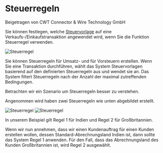 # Steuerregeln

<span class="text-muted contributed-by">Beigetragen von CWT Connector & Wire Technology GmbH</span> 

Sie können festlegen, welche [Steuervorlage]({{docs_base_url}}/user/manual/en/setting-up/setting-up-taxes.html) auf eine Verkaufs-/Einkaufstransaktion angewendet wird, wenn Sie die Funktion Steuerregel verwenden.

<img class="screenshot" alt="Steuerregel" src="{{docs_base_url}}/assets/img/accounts/tax-rule.png">

Sie können Steuerregeln für Umsatz- und für Vorsteuern erstellen. Wenn Sie eine Transaktion durchführen, wählt das System Steuervorlagen basierend auf den definierten Steuerregeln aus und wendet sie an. Das System filtert Steuerregeln nach der Anzahl der maximal zutreffenden Bedingungen.

Betrachten wir ein Szenario um Steuerregeln besser zu verstehen.

Angenommen wird haben zwei Steuerregeln wie unten abgebildet erstellt.

<img class="screenshot" alt="Steuerregel" src="{{docs_base_url}}/assets/img/accounts/tax-rule-1.png">

<img class="screenshot" alt="Steuerregel" src="{{docs_base_url}}/assets/img/accounts/tax-rule-2.png">

In unserem Beispiel gilt Regel 1 für Indien und Regel 2 für Großbritannien.

Wenn wir nun annehmen, dass wir einen Kundenauftrag für einen Kunden erstellen wollen, dessen Standard-Abrechnungsland Indien ist, dann sollte das System Regel 1 anwenden. Für den Fall, dass das Abrechnungsland des Kunden Großbritannien ist, wird Regel 2 ausgewählt.
